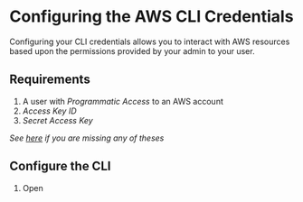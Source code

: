 # Configuring the AWS CLI Credentials
Configuring your CLI credentials allows you to interact with AWS resources based upon the permissions provided by your admin to your user.

## Requirements
1. A user with *Programmatic Access* to an AWS account
2. *Access Key ID*
3. *Secret Access Key*

*See [here](./iam.md) if you are missing any of theses*

## Configure the CLI
1. Open 
<!--stackedit_data:
eyJoaXN0b3J5IjpbODIzNzE5OTI2LC0xMTk3OTUzNjAwXX0=
-->